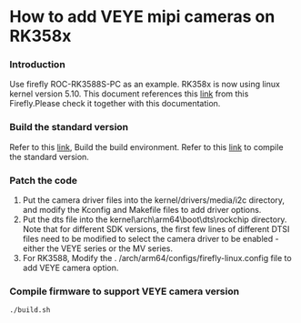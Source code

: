 # How to add VEYE mipi cameras on RK358x
### Introduction
Use firefly ROC-RK3588S-PC as an example. RK358x is now using linux kernel version 5.10.
This document references this [link](https://wiki.t-firefly.com/en/ROC-RK3588S-PC/ "link") from this Firefly.Please check it together with this documentation.
### Build the standard version
Refer to this [link](https://wiki.t-firefly.com/en/ROC-RK3588S-PC/linux_compile_ubuntu.html "link"), Build the build environment.
Refer to this [link](https://wiki.t-firefly.com/en/ROC-RK3588S-PC/linux_compile_ubuntu.html "link") to compile the standard version.
### Patch the code
1. Put the camera driver files into the kernel/drivers/media/i2c directory, and modify the Kconfig and Makefile files to add driver options.
2. Put the dts file into the kernel\arch\arm64\boot\dts\rockchip directory.
  Note that for different SDK versions, the first few lines of different DTSI files need to be modified to select the camera driver to be enabled - either the VEYE series or the MV series.
3. For RK3588, Modify the . /arch/arm64/configs/firefly-linux.config file to add VEYE camera option.
### Compile firmware to support VEYE camera version

`./build.sh`



